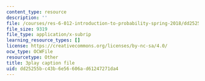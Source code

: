 ```yaml
---
content_type: resource
description: ''
file: /courses/res-6-012-introduction-to-probability-spring-2018/dd25255bc43b6e56606ad61247271da4_gH_OmTJ9vQs.srt
file_size: 9319
file_type: application/x-subrip
learning_resource_types: []
license: https://creativecommons.org/licenses/by-nc-sa/4.0/
ocw_type: OCWFile
resourcetype: Other
title: 3play caption file
uid: dd25255b-c43b-6e56-606a-d61247271da4
---
```

